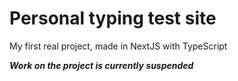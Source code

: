# Personal typing test site
My first real project, made in NextJS with TypeScript

***Work on the project is currently suspended***
